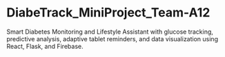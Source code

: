 # DiabeTrack_MiniProject_Team-A12
Smart Diabetes Monitoring and Lifestyle Assistant with glucose tracking, predictive analysis, adaptive tablet reminders, and data visualization using React, Flask, and Firebase.
